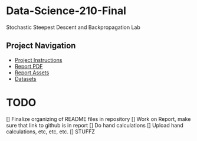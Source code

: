 # Data-Science-210-Final
Stochastic Steepest Descent and Backpropagation Lab

## Project Navigation
- [Project Instructions](FinalProject_Instructions.pdf)
- [Report PDF](report/report.pdf)
- [Report Assets](report/assets/README.md)
- [Datasets](dataset/README.md)

# TODO
[] Finalize organizing of README files in repository
[] Work on Report, make sure that link to github is in report
[] Do hand calculations
[] Upload hand calculations, etc, etc, etc.
[] STUFFZ
